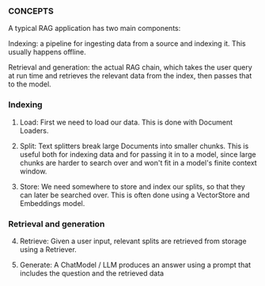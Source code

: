 ### CONCEPTS
A typical RAG application has two main components:

Indexing: a pipeline for ingesting data from a source and indexing it. This usually happens offline.

Retrieval and generation: the actual RAG chain, which takes the user query at run time and retrieves the relevant data from the index, then passes that to the model.

### **Indexing**
1. Load: First we need to load our data. This is done with Document Loaders.

2. Split: Text splitters break large Documents into smaller chunks. This is useful both for indexing data and for passing it in to a model, since large chunks are harder to search over and won't fit in a model's finite context window.

3. Store: We need somewhere to store and index our splits, so that they can later be searched over. This is often done using a VectorStore and Embeddings model.

### **Retrieval and generation**

4. Retrieve: Given a user input, relevant splits are retrieved from storage using a Retriever.

5. Generate: A ChatModel / LLM produces an answer using a prompt that includes the question and the retrieved data